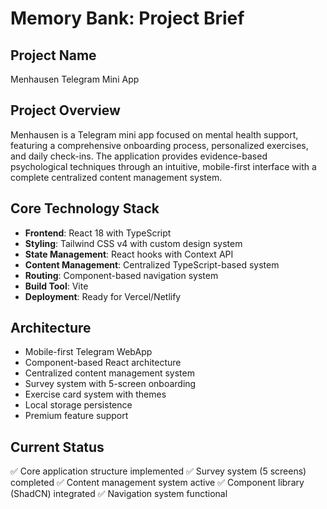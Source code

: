 # Memory Bank: Project Brief

## Project Name
Menhausen Telegram Mini App

## Project Overview
Menhausen is a Telegram mini app focused on mental health support, featuring a comprehensive onboarding process, personalized exercises, and daily check-ins. The application provides evidence-based psychological techniques through an intuitive, mobile-first interface with a complete centralized content management system.

## Core Technology Stack
- **Frontend**: React 18 with TypeScript
- **Styling**: Tailwind CSS v4 with custom design system
- **State Management**: React hooks with Context API
- **Content Management**: Centralized TypeScript-based system
- **Routing**: Component-based navigation system
- **Build Tool**: Vite
- **Deployment**: Ready for Vercel/Netlify

## Architecture
- Mobile-first Telegram WebApp
- Component-based React architecture
- Centralized content management system
- Survey system with 5-screen onboarding
- Exercise card system with themes
- Local storage persistence
- Premium feature support

## Current Status
✅ Core application structure implemented
✅ Survey system (5 screens) completed
✅ Content management system active
✅ Component library (ShadCN) integrated
✅ Navigation system functional
